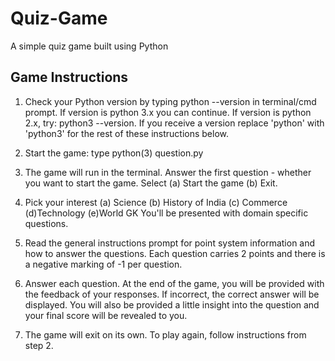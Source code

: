 # Quiz-Game
A simple quiz game built using Python

## Game Instructions
1. Check your Python version by typing python --version in terminal/cmd prompt.
        If version is python 3.x you can continue.
        If version is python 2.x, try: python3 --version.
        If you receive a version replace 'python' with 'python3' for the rest of these instructions below.

2. Start the game: type python(3) question.py

3. The game will run in the terminal. Answer the first question - whether you want to start the game. Select
(a) Start the game
(b) Exit.

4. Pick your interest
        (a) Science (b) History of India (c) Commerce (d)Technology (e)World GK
        You'll be presented with domain specific questions.

5. Read the general instructions prompt for point system information and how to answer the questions. Each question carries 2 points and there is a negative marking of -1 per question.

6. Answer each question. At the end of the game, you will be provided with the feedback of your responses. If incorrect, the correct answer will be displayed. You will also be provided a little insight into the question and your final score will be revealed to you.

7. The game will exit on its own. To play again, follow instructions from step 2.



